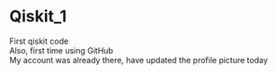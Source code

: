# Qiskit_1
First qiskit code
<br>
Also, first time using GitHub
<br>
My account was already there, have updated the profile picture today
